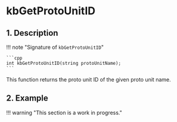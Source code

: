 # kbGetProtoUnitID

## 1. Description

!!! note "Signature of `kbGetProtoUnitID`"

    ```cpp
    int kbGetProtoUnitID(string protoUnitName);
    ```

This function returns the proto unit ID of the given proto unit name.

## 2. Example

!!! warning "This section is a work in progress."
